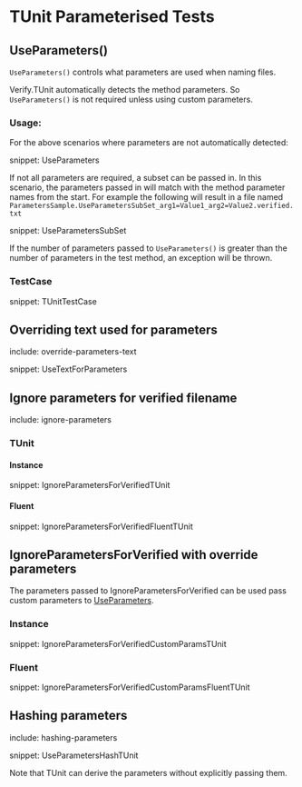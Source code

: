 # TUnit Parameterised Tests


## UseParameters()

`UseParameters()` controls what parameters are used when naming files. 

Verify.TUnit automatically detects the method parameters. So `UseParameters()` is not required unless using custom parameters.


### Usage:

For the above scenarios where parameters are not automatically detected: 

snippet: UseParameters

If not all parameters are required, a subset can be passed in. In this scenario, the parameters passed in will match with the method parameter names from the start. For example the following will result in a file named `ParametersSample.UseParametersSubSet_arg1=Value1_arg2=Value2.verified.txt`

snippet: UseParametersSubSet

If the number of parameters passed to `UseParameters()` is greater than the number of parameters in the test method, an exception will be thrown.


### TestCase

snippet: TUnitTestCase


## Overriding text used for parameters

include: override-parameters-text


snippet: UseTextForParameters


## Ignore parameters for verified filename

include: ignore-parameters


### TUnit


#### Instance

snippet: IgnoreParametersForVerifiedTUnit


#### Fluent

snippet: IgnoreParametersForVerifiedFluentTUnit


## IgnoreParametersForVerified with override parameters

The parameters passed to IgnoreParametersForVerified can be used pass custom parameters to [UseParameters](#UseParameters).


### Instance

snippet: IgnoreParametersForVerifiedCustomParamsTUnit


### Fluent

snippet: IgnoreParametersForVerifiedCustomParamsFluentTUnit


## Hashing parameters

include: hashing-parameters


snippet: UseParametersHashTUnit

Note that TUnit can derive the parameters without explicitly passing them.